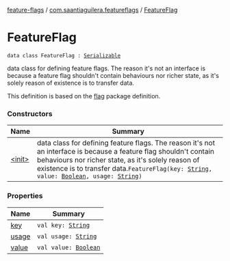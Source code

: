 [feature-flags](../../index.md) / [com.saantiaguilera.featureflags](../index.md) / [FeatureFlag](./index.md)

# FeatureFlag

`data class FeatureFlag : `[`Serializable`](https://docs.oracle.com/javase/8/docs/api/java/io/Serializable.html)

data class for defining feature flags. The reason it's not an interface is because a
feature flag shouldn't contain behaviours nor richer state, as it's solely reason of existence
is to transfer data.

This definition is based on the [flag](https://golang.org/pkg/flag) package definition.

### Constructors

| Name | Summary |
|---|---|
| [&lt;init&gt;](-init-.md) | data class for defining feature flags. The reason it's not an interface is because a feature flag shouldn't contain behaviours nor richer state, as it's solely reason of existence is to transfer data.`FeatureFlag(key: `[`String`](https://kotlinlang.org/api/latest/jvm/stdlib/kotlin/-string/index.html)`, value: `[`Boolean`](https://kotlinlang.org/api/latest/jvm/stdlib/kotlin/-boolean/index.html)`, usage: `[`String`](https://kotlinlang.org/api/latest/jvm/stdlib/kotlin/-string/index.html)`)` |

### Properties

| Name | Summary |
|---|---|
| [key](key.md) | `val key: `[`String`](https://kotlinlang.org/api/latest/jvm/stdlib/kotlin/-string/index.html) |
| [usage](usage.md) | `val usage: `[`String`](https://kotlinlang.org/api/latest/jvm/stdlib/kotlin/-string/index.html) |
| [value](value.md) | `val value: `[`Boolean`](https://kotlinlang.org/api/latest/jvm/stdlib/kotlin/-boolean/index.html) |
